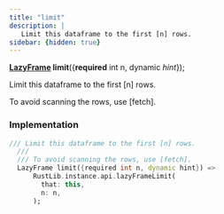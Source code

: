 ```yaml
---
title: "limit"
description: |
   Limit this dataframe to the first [n] rows.
sidebar: {hidden: true}
---
```

<span class="dart-code"><strong>[LazyFrame] limit</strong>({<span class="nobr"><strong>required</strong> int n</span>, <span class="nobr">dynamic <i>hint</i></span>});</span>

 Limit this dataframe to the first [n] rows.

 To avoid scanning the rows, use [fetch].
### Implementation
```dart
/// Limit this dataframe to the first [n] rows.
  ///
  /// To avoid scanning the rows, use [fetch].
  LazyFrame limit({required int n, dynamic hint}) =>
      RustLib.instance.api.lazyFrameLimit(
        that: this,
        n: n,
      );
```

[LazyFrame]: /reference/classes/lazyframe
